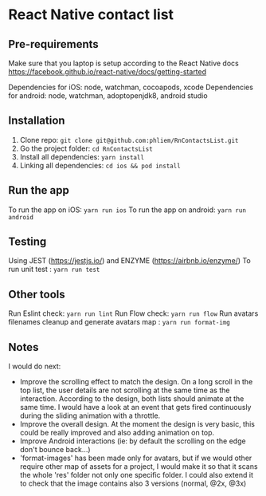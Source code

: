 # React Native contact list


## Pre-requirements
Make sure that you laptop is setup according to the React Native docs
https://facebook.github.io/react-native/docs/getting-started

Dependencies for iOS: node, watchman, cocoapods, xcode
Dependencies for android: node, watchman, adoptopenjdk8, android studio


## Installation
1. Clone repo: `git clone git@github.com:phliem/RnContactsList.git`
2. Go the project folder: `cd RnContactsList`
3. Install all dependencies: `yarn install`
4. Linking all dependencies: `cd ios && pod install`


## Run the app
To run the app on iOS: `yarn run ios`
To run the app on android: `yarn run android`


## Testing
Using JEST (https://jestjs.io/) and ENZYME (https://airbnb.io/enzyme/)
To run unit test : `yarn run test`


## Other tools
Run Eslint check: `yarn run lint`
Run Flow check: `yarn run flow`
Run avatars filenames cleanup and generate avatars map : `yarn run format-img`


## Notes
I would do next: 
- Improve the scrolling effect to match the design. On a long scroll in the top list, the user details are not scrolling at the same time as the interaction. According to the design, both lists should animate at the same time. I would have a look at an event that gets fired continuously during the sliding animation with a throttle.
- Improve the overall design. At the moment the design is very basic, this could be really improved and also adding animation on top.
- Improve Android interactions (ie: by default the scrolling on the edge don't bounce back...)
- 'format-images' has been made only for avatars, but if we would other require other map of assets for a project, I would make it so that it scans the whole 'res' folder not only one specific folder. I could also extend it to check that the image contains also 3 versions (normal, @2x, @3x)